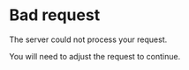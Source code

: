 # Bad request
The server could not process your request.

You will need to adjust the request to continue.
